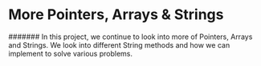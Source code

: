 # More Pointers, Arrays & Strings
####### In this project, we continue to look into more of Pointers, Arrays and Strings. We look into different String methods and how we can implement to solve various problems. 
